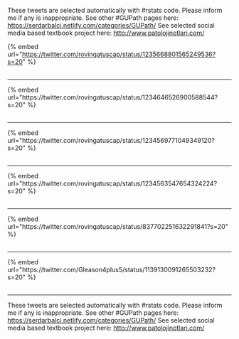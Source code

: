 

These tweets are selected automatically with #rstats code. Please inform me if any is inappropriate.
See other #GUPath pages here: https://serdarbalci.netlify.com/categories/GUPath/ 
See selected social media based textbook project here: http://www.patolojinotlari.com/

{% embed url="https://twitter.com/rovingatuscap/status/1235668801565249536?s=20" %}<br>
<br>
<hr>
{% embed url="https://twitter.com/rovingatuscap/status/1234646526900588544?s=20" %}<br>
<br>
<hr>
{% embed url="https://twitter.com/rovingatuscap/status/1234569771049349120?s=20" %}<br>
<br>
<hr>
{% embed url="https://twitter.com/rovingatuscap/status/1234563547654324224?s=20" %}<br>
<br>
<hr>
{% embed url="https://twitter.com/rovingatuscap/status/837702251632291841?s=20" %}<br>
<br>
<hr>
{% embed url="https://twitter.com/Gleason4plus5/status/1139130091265503232?s=20" %}<br>
<br>
<hr>


These tweets are selected automatically with #rstats code. Please inform me if any is inappropriate.
See other #GUPath pages here: https://serdarbalci.netlify.com/categories/GUPath/ 
See selected social media based textbook project here: http://www.patolojinotlari.com/
